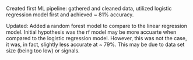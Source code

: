 Created first ML pipeline: gathered and cleaned data, utilized logistic regression model first and achieved ~ 81% accuracy.

Updated: Added a random forest model to compare to the linear regression model. Initial hypothesis was the rf model may be more
         accuarte when compared to the logistic regression model. However, this was not the case, it was, in fact, slightly less
         accurate at ~ 79%. This may be due to data set size (being too low) or signals.
